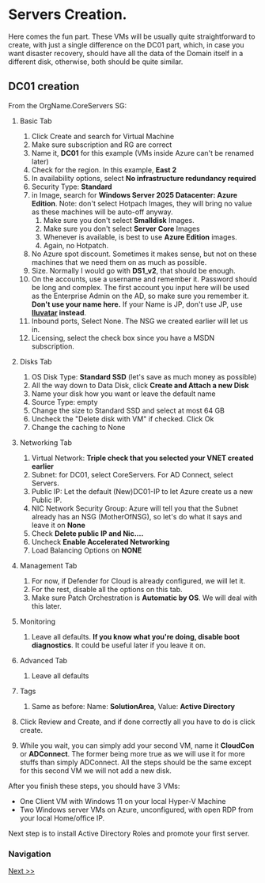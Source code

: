 # Servers Creation.
Here comes the fun part. These VMs will be usually quite straightforward to create, with just a single difference on the DC01 part, which, in case you want disaster recovery, should have all the data of the Domain itself in a different disk, otherwise, both should be quite similar. 

## DC01 creation
From the OrgName.CoreServers SG:

1. Basic Tab
   1. Click Create and search for Virtual Machine
   2.  Make sure subscription and RG are correct
   3.  Name it, **DC01** for this example (VMs inside Azure can't be renamed later)
   4.  Check for the region. In this example, **East 2**
   5.  In availability options, select **No infrastructure redundancy required**
   6.  Security Type: **Standard**
   7.  in Image, search for **Windows Server 2025 Datacenter: Azure Edition**. Note: don't select Hotpach Images, they will bring no value as these machines will be auto-off anyway. 
       1.  Make sure you don't select **Smalldisk** Images. 
       2.  Make sure you don't select **Server Core** Images
       3.  Whenever is available, is best to use **Azure Edition** images. 
       4.  Again, no Hotpatch. 
   8.  No Azure spot discount. Sometimes it makes sense, but not on these machines that we need them on as much as possible. 
   9.  Size. Normally I would go with **DS1_v2**, that should be enough. 
   10. On the accounts, use a username and remember it. Password should be long and complex. The first account you input here will be used as the Enterprise Admin on the AD, so make sure you remember it. **Don't use your name here.** If your Name is JP, don't use JP, use **[Iluvatar](https://tolkiengateway.net/wiki/Il%C3%BAvatar) instead**. 
   11. Inbound ports, Select None. The NSG we created earlier will let us in. 
   12. Licensing, select the check box since you have a MSDN subscription. 
 
2. Disks Tab
    1.  OS Disk Type: **Standard SSD** (let's save as much money as possible)
    2.  All the way down to Data Disk, click **Create and Attach a new Disk**
    3.  Name your disk how you want or leave the default name
    4.  Source Type: empty
    5.  Change the size to Standard SSD and select at most 64 GB
    6.  Uncheck the "Delete disk with VM" if checked. Click Ok
    7.  Change the caching to None
 3. Networking Tab
    1. Virtual Network: **Triple check that you selected your VNET created earlier**
    2. Subnet: for DC01, select CoreServers. For AD Connect, select Servers.
    3. Public IP: Let the default (New)DC01-IP to let Azure create us a new Public IP. 
    4. NIC Network Security Group: Azure will tell you that the Subnet already has an NSG (MotherOfNSG), so let's do what it says and leave it on **None**
    5. Check **Delete public IP and Nic....**
    6. Uncheck **Enable Accelerated Networking**
    7. Load Balancing Options on **NONE**
 4. Management Tab
    1. For now, if Defender for Cloud is already configured, we will let it. 
    2. For the rest, disable all the options on this tab. 
    3. Make sure Patch Orchestration is **Automatic by OS**. We will deal with this later.
 5. Monitoring
    1. Leave all defaults. **If you know what you're doing, disable boot diagnostics**. It could be useful later if you leave it on. 
 6. Advanced Tab
    1. Leave all defaults
 7. Tags
    1. Same as before: Name: **SolutionArea**, Value: **Active Directory**
 8. Click Review and Create, and if done correctly all you have to do is click create. 
 9. While you wait, you can simply add your second VM, name it **CloudCon** or **ADConnect**. The former being more true as we will use it for more stuffs than simply ADConnect. All the steps should be the same except for this second VM we will not add a new disk. 

After you finish these steps, you should have 3 VMs:
* One Client VM with Windows 11 on your local Hyper-V Machine
* Two Windows server VMs on Azure, unconfigured, with open RDP from your local Home/office IP. 

Next step is to install Active Directory Roles and promote your first server.   




### Navigation
[Next >>](4-Active_Directory.md)